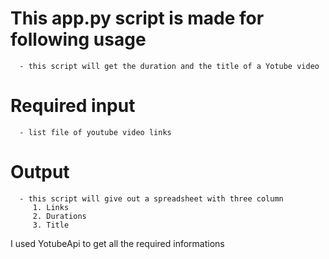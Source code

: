 # This app.py script is made for following usage
      - this script will get the duration and the title of a Yotube video 
# Required input 
      - list file of youtube video links
# Output 
      - this script will give out a spreadsheet with three column 
         1. Links
         2. Durations
         3. Title
 I used YotubeApi to get all the required informations 
